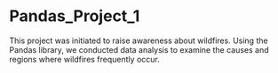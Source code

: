 # Pandas_Project_1
This project was initiated to raise awareness about wildfires. 
Using the Pandas library, we conducted data analysis to examine the causes and regions where wildfires frequently occur.
